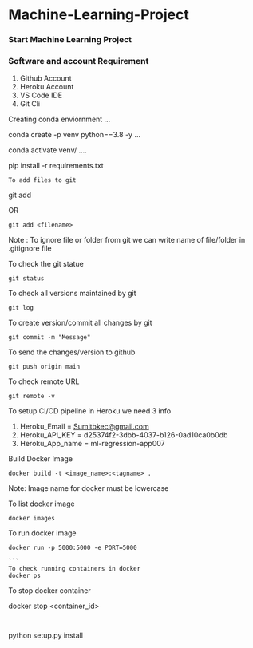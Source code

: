 # Machine-Learning-Project

### Start Machine Learning Project

### Software and account Requirement

1. Github Account
2. Heroku Account
3. VS Code IDE
4. Git Cli


Creating conda enviornment
...

conda create -p venv python==3.8 -y
...

conda activate venv/
....

pip install -r requirements.txt

```
To add files to git
```
git add

OR
```
git add <filename>
```

Note : To ignore file or folder from git we can write name of file/folder in .gitignore file

To check the git statue
```
git status
```
To check all versions maintained by git 
```
git log
```
To create version/commit all changes by git
```
git commit -m "Message"
```

To send the changes/version to github
```
git push origin main
```

To check remote URL
```
git remote -v
````


To setup CI/CD pipeline in Heroku we need 3 info

1. Heroku_Email = Sumitbkec@gmail.com
2. Heroku_API_KEY = d25374f2-3dbb-4037-b126-0ad10ca0b0db
3. Heroku_App_name = ml-regression-app007


Build Docker Image
```
docker build -t <image_name>:<tagname> .
```

Note: Image name for docker must be lowercase

To list docker image
````
docker images
````

To run docker image
````
docker run -p 5000:5000 -e PORT=5000

```
To check running containers in docker
docker ps

````
To stop docker container

docker stop <container_id>
```


```
python setup.py install
```
